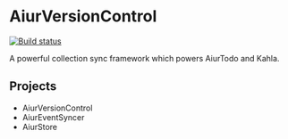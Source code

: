 # AiurVersionControl

[![Build status](https://dev.azure.com/aiursoft/Star/_apis/build/status/AiurVersionControl%20Build)](https://dev.azure.com/aiursoft/Star/_build/latest?definitionId=16)

A powerful collection sync framework which powers AiurTodo and Kahla.

## Projects

* AiurVersionControl
* AiurEventSyncer
* AiurStore
